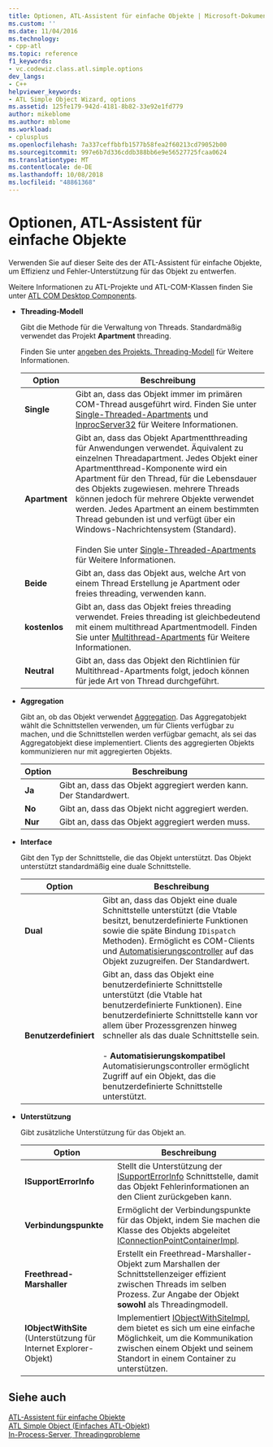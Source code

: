```yaml
---
title: Optionen, ATL-Assistent für einfache Objekte | Microsoft-Dokumentation
ms.custom: ''
ms.date: 11/04/2016
ms.technology:
- cpp-atl
ms.topic: reference
f1_keywords:
- vc.codewiz.class.atl.simple.options
dev_langs:
- C++
helpviewer_keywords:
- ATL Simple Object Wizard, options
ms.assetid: 125fe179-942d-4181-8b82-33e92e1fd779
author: mikeblome
ms.author: mblome
ms.workload:
- cplusplus
ms.openlocfilehash: 7a337ceffbbfb1577b58fea2f60213cd79052b00
ms.sourcegitcommit: 997e6b7d336cddb388bb6e9e56527725fcaa0624
ms.translationtype: MT
ms.contentlocale: de-DE
ms.lasthandoff: 10/08/2018
ms.locfileid: "48861368"
---
```

# <a name="options-atl-simple-object-wizard"></a>Optionen, ATL-Assistent für einfache Objekte

Verwenden Sie auf dieser Seite des der ATL-Assistent für einfache Objekte, um Effizienz und Fehler-Unterstützung für das Objekt zu entwerfen.

Weitere Informationen zu ATL-Projekte und ATL-COM-Klassen finden Sie unter [ATL COM Desktop Components](../../atl/atl-com-desktop-components.md).

- **Threading-Modell**

   Gibt die Methode für die Verwaltung von Threads. Standardmäßig verwendet das Projekt **Apartment** threading.

   Finden Sie unter [angeben des Projekts. Threading-Modell](../../atl/specifying-the-threading-model-for-a-project-atl.md) für Weitere Informationen.

   |Option|Beschreibung|
   |------------|-----------------|
   |**Single**|Gibt an, dass das Objekt immer im primären COM-Thread ausgeführt wird. Finden Sie unter [Single-Threaded-Apartments](/windows/desktop/com/single-threaded-apartments) und [InprocServer32](/windows/desktop/com/inprocserver32) für Weitere Informationen.|
   |**Apartment**|Gibt an, dass das Objekt Apartmentthreading für Anwendungen verwendet. Äquivalent zu einzelnen Threadapartment. Jedes Objekt einer Apartmentthread-Komponente wird ein Apartment für den Thread, für die Lebensdauer des Objekts zugewiesen. mehrere Threads können jedoch für mehrere Objekte verwendet werden. Jedes Apartment an einem bestimmten Thread gebunden ist und verfügt über ein Windows-Nachrichtensystem (Standard).<br /><br /> Finden Sie unter [Single-Threaded-Apartments](/windows/desktop/com/single-threaded-apartments) für Weitere Informationen.|
   |**Beide**|Gibt an, dass das Objekt aus, welche Art von einem Thread Erstellung je Apartment oder freies threading, verwenden kann.|
   |**kostenlos**|Gibt an, dass das Objekt freies threading verwendet. Freies threading ist gleichbedeutend mit einem multithread Apartmentmodell. Finden Sie unter [Multithread-Apartments](/windows/desktop/com/multithreaded-apartments) für Weitere Informationen.|
   |**Neutral**|Gibt an, dass das Objekt den Richtlinien für Multithread-Apartments folgt, jedoch können für jede Art von Thread durchgeführt.|

- **Aggregation**

   Gibt an, ob das Objekt verwendet [Aggregation](/windows/desktop/com/aggregation). Das Aggregatobjekt wählt die Schnittstellen verwenden, um für Clients verfügbar zu machen, und die Schnittstellen werden verfügbar gemacht, als sei das Aggregatobjekt diese implementiert. Clients des aggregierten Objekts kommunizieren nur mit aggregierten Objekts.

   |Option|Beschreibung|
   |------------|-----------------|
   |**Ja**|Gibt an, dass das Objekt aggregiert werden kann. Der Standardwert.|
   |**No**|Gibt an, dass das Objekt nicht aggregiert werden.|
   |**Nur**|Gibt an, dass das Objekt aggregiert werden muss.|

- **Interface**

   Gibt den Typ der Schnittstelle, die das Objekt unterstützt. Das Objekt unterstützt standardmäßig eine duale Schnittstelle.

   |Option|Beschreibung|
   |------------|-----------------|
   |**Dual**|Gibt an, dass das Objekt eine duale Schnittstelle unterstützt (die Vtable besitzt, benutzerdefinierte Funktionen sowie die späte Bindung `IDispatch` Methoden). Ermöglicht es COM-Clients und [Automatisierungscontroller](../../mfc/automation-clients.md) auf das Objekt zuzugreifen. Der Standardwert.|
   |**Benutzerdefiniert**|Gibt an, dass das Objekt eine benutzerdefinierte Schnittstelle unterstützt (die Vtable hat benutzerdefinierte Funktionen). Eine benutzerdefinierte Schnittstelle kann vor allem über Prozessgrenzen hinweg schneller als das duale Schnittstelle sein.<br /><br /> - **Automatisierungskompatibel** Automatisierungscontroller ermöglicht Zugriff auf ein Objekt, das die benutzerdefinierte Schnittstelle unterstützt.|

- **Unterstützung**

   Gibt zusätzliche Unterstützung für das Objekt an.

   |Option|Beschreibung|
   |------------|-----------------|
   |**ISupportErrorInfo**|Stellt die Unterstützung der [ISupportErrorInfo](../../atl/reference/isupporterrorinfoimpl-class.md) Schnittstelle, damit das Objekt Fehlerinformationen an den Client zurückgeben kann.|
   |**Verbindungspunkte**|Ermöglicht der Verbindungspunkte für das Objekt, indem Sie machen die Klasse des Objekts abgeleitet [IConnectionPointContainerImpl](../../atl/reference/iconnectionpointcontainerimpl-class.md).|
   |**Freethread-Marshaller**|Erstellt ein Freethread-Marshaller-Objekt zum Marshallen der Schnittstellenzeiger effizient zwischen Threads im selben Prozess. Zur Angabe der Objekt **sowohl** als Threadingmodell.|
   |**IObjectWithSite** (Unterstützung für Internet Explorer-Objekt)|Implementiert [IObjectWithSiteImpl](../../atl/reference/iobjectwithsiteimpl-class.md), dem bietet es sich um eine einfache Möglichkeit, um die Kommunikation zwischen einem Objekt und seinem Standort in einem Container zu unterstützen.|

## <a name="see-also"></a>Siehe auch

[ATL-Assistent für einfache Objekte](../../atl/reference/atl-simple-object-wizard.md)<br/>
[ATL Simple Object (Einfaches ATL-Objekt)](../../atl/reference/adding-an-atl-simple-object.md)<br/>
[In-Process-Server, Threadingprobleme](/windows/desktop/com/in-process-server-threading-issues)

